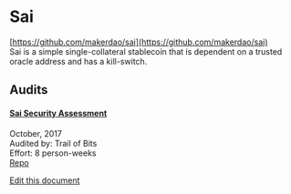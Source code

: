 
# Sai
  
[https://github.com/makerdao/sai](https://github.com/makerdao/sai)<br>
Sai is a simple single-collateral stablecoin that is dependent on a trusted oracle address and has a kill-switch.


## Audits



#### [Sai Security Assessment](https://github.com/trailofbits/publications/blob/master/reviews/sai.pdf)

October, 2017<br>
Audited by: Trail of Bits<br>Effort: 8 person-weeks<br>
[Repo](https://github.com/makerdao/sai/tree/e138cbdc8a422e82949be55b8d200c975882ff48)
      

  





[Edit this document](https://github.com/ConsenSys/blockchainSecurityDB/blob/master/projects/sai.json)